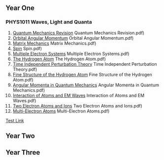## Year One

### PHYS1011 Waves, Light and Quanta
1. [Quantum Mechanics Revision](https://docs.google.com/viewer?url=https://raw.githubusercontent.com/saiduc/Physics-Notes/main/assets/AtomicPhysics/01) Quantum Mechanics Revision.pdf)
1. [Orbital Angular Momentum](https://docs.google.com/viewer?url=https://raw.githubusercontent.com/saiduc/Physics-Notes/main/assets/AtomicPhysics/02) Orbital Angular Momentum.pdf)
1. [Matrix Mechanics](https://docs.google.com/viewer?url=https://raw.githubusercontent.com/saiduc/Physics-Notes/main/assets/AtomicPhysics/03) Matrix Mechanics.pdf)
1. [Spin](https://docs.google.com/viewer?url=https://raw.githubusercontent.com/saiduc/Physics-Notes/main/assets/AtomicPhysics/04) Spin.pdf)
1. [Multiple Electron Systems](https://docs.google.com/viewer?url=https://raw.githubusercontent.com/saiduc/Physics-Notes/main/assets/AtomicPhysics/05) Multiple Electron Systems.pdf)
1. [The Hydrogen Atom](https://docs.google.com/viewer?url=https://raw.githubusercontent.com/saiduc/Physics-Notes/main/assets/AtomicPhysics/06) The Hydrogen Atom.pdf)
1. [Time Independent Perturbation Theory](https://docs.google.com/viewer?url=https://raw.githubusercontent.com/saiduc/Physics-Notes/main/assets/AtomicPhysics/07) Time Independent Perturbation Theory.pdf)
1. [Fine Structure of the Hydrogen Atom](https://docs.google.com/viewer?url=https://raw.githubusercontent.com/saiduc/Physics-Notes/main/assets/AtomicPhysics/08) Fine Structure of the Hydrogen Atom.pdf)
1. [Angular Momenta in Quantum Mechanics](https://docs.google.com/viewer?url=https://raw.githubusercontent.com/saiduc/Physics-Notes/main/assets/AtomicPhysics/09) Angular Momenta in Quantum Mechanics.pdf)
1. [Interaction of Atoms and EM Waves](https://docs.google.com/viewer?url=https://raw.githubusercontent.com/saiduc/Physics-Notes/main/assets/AtomicPhysics/10) Interaction of Atoms and EM Waves.pdf)
1. [Two Electron Atoms and Ions](https://docs.google.com/viewer?url=https://raw.githubusercontent.com/saiduc/Physics-Notes/main/assets/AtomicPhysics/11) Two Electron Atoms and Ions.pdf)
1. [Multi-Electron Atoms](https://docs.google.com/viewer?url=https://raw.githubusercontent.com/saiduc/Physics-Notes/main/assets/AtomicPhysics/12) Multi-Electron Atoms.pdf)

<a href="/assets/AtomicPhysics/01) Quantum Mechanics Revision.pdf" target="_blank">Test Link</a>




## Year Two

## Year Three
